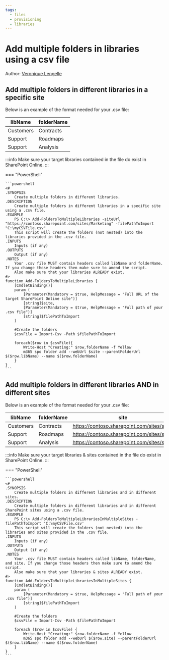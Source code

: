 ```yaml
---
tags:
  - files
  - provisioning
  - libraries
---
```


# Add multiple folders in libraries using a csv file

Author: [Veronique Lengelle](https://twitter.com/veronicageek)

## Add multiple folders in different libraries in a specific site

Below is an example of the format needed for your .csv file:

| libName | folderName |
| --------| ---------- |
| Customers | Contracts |
| Support | Roadmaps |
| Support | Analysis |

:::info
Make sure your target libraries contained in the file do exist in SharePoint Online.
:::

=== "PowerShell"

    ```powershell
    <#
    .SYNOPSIS
        Create multiple folders in different libraries.
    .DESCRIPTION
        Create multiple folders in different libraries in a specific site using a .csv file.
    .EXAMPLE
        PS C:\> Add-FoldersToMultipleLibraries -siteUrl "https://contoso.sharepoint.com/sites/Marketing" -filePathToImport "C:\myCSVFile.csv"
        This script will create the folders (not nested) into the libraries provided in the .csv file.
    .INPUTS
        Inputs (if any)
    .OUTPUTS
        Output (if any)
    .NOTES
        Your .csv file MUST contain headers called libName and folderName. If you change those headers then make sure to amend the script.
        Also make sure that your libraries ALREADY exist.
    #>
    function Add-FoldersToMultipleLibraries {
        [CmdletBinding()]
        param (
            [Parameter(Mandatory = $true, HelpMessage = "Full URL of the target SharePoint Online site")]
            [string]$site,
            [Parameter(Mandatory = $true, HelpMessage = "Full path of your .csv file")]
            [string]$filePathToImport
        )
        
        #Create the folders
        $csvFile = Import-Csv -Path $filePathToImport
        
        foreach($row in $csvFile){
            Write-Host "Creating:" $row.folderName -f Yellow
            m365 spo folder add --webUrl $site --parentFolderUrl $($row.libName) --name $($row.folderName)
        }
    }
    ```

## Add multiple folders in different libraries AND in different sites

Below is an example of the format needed for your .csv file:

| libName | folderName | site |
| --------| ---------- | ---- |
| Customers | Contracts | https://contoso.sharepoint.com/sites/site1 |
| Support | Roadmaps |  https://contoso.sharepoint.com/sites/site2 |
| Support | Analysis | https://contoso.sharepoint.com/sites/site2 |

:::info
Make sure your target libraries & sites contained in the file do exist in SharePoint Online.
:::

=== "PowerShell"

    ```powershell
    <#
    .SYNOPSIS
        Create multiple folders in different libraries and in different sites.
    .DESCRIPTION
        Create multiple folders in different libraries and in different SharePoint sites using a .csv file.
    .EXAMPLE
        PS C:\> Add-FoldersToMultipleLibrariesInMultipleSites -filePathToImport 'C:\myCSVFile.csv'
        This script will create the folders (not nested) into the libraries and sites provided in the .csv file.
    .INPUTS
        Inputs (if any)
    .OUTPUTS
        Output (if any)
    .NOTES
        Your .csv file MUST contain headers called libName, folderName, and site. If you change those headers then make sure to amend the script.
        Also make sure that your libraries & sites ALREADY exist.
    #>
    function Add-FoldersToMultipleLibrariesInMultipleSites {
        [CmdletBinding()]
        param (
            [Parameter(Mandatory = $true, HelpMessage = "Full path of your .csv file")]
            [string]$filePathToImport
        )
        
        #Create the folders
        $csvFile = Import-Csv -Path $filePathToImport
        
        foreach ($row in $csvFile) {
            Write-Host "Creating:" $row.folderName -f Yellow
            m365 spo folder add --webUrl $($row.site) --parentFolderUrl $($row.libName) --name $($row.folderName)
        }
    }
    ```
